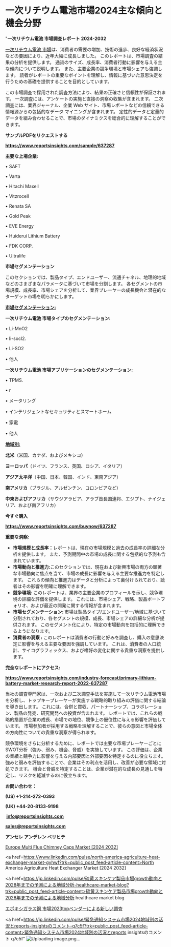 # 一次リチウム電池市場2024主な傾向と機会分野

"<strong>一次リチウム電池 市場調査レポート 2024-2032</strong>

<a href=https://www.reportsinsights.com/sample/637287>一次リチウム電池 市場</a>は、消費者の需要の増加、技術の進歩、良好な経済状況などの要因により、近年大幅に成長しました。 このレポートは、市場調査の結果の分析を提供します。 通貨のサイズ、成長率、消費者行動に影響を与える主な傾向について説明します。 また、主要企業の競争環境と市場シェアも強調します。 読者がレポートの重要なポイントを理解し、情報に基づいた意思決定を行うための基礎を提供することを目的としています。

この市場調査で採用された調査方法により、結果の正確さと信頼性が保証されます。 一次調査には、アンケートの実施と直接の洞察の収集が含まれます。 二次調査には、業界ジャーナル、企業 Web サイト、市場レポートなどの信頼できる情報源からの包括的なデータ マイニングが含まれます。 定性的データと定量的データを組み合わせることで、市場のダイナミクスを総合的に理解することができます。

<strong><b>サンプルPDFをリクエストする</b></strong>

<a href=https://www.reportsinsights.com/sample/637287><strong><u>https://www.reportsinsights.com/sample/637287</u></strong></a>

<strong>主要な上場企業:</strong>

• SAFT

• Varta

• Hitachi Maxell

• Vitzrocell

• Renata SA

• Gold Peak

• EVE Energy

• Huiderui Lithium Battery

• FDK CORP.

• Ultralife

<strong>市場セグメンテーション</strong>

このセクションでは、製品タイプ、エンドユーザー、流通チャネル、地理的地域などのさまざまなパラメータに基づいて市場を分割します。 各セグメントの市場規模、成長率、市場シェアを分析して、業界プレーヤーの成長機会と潜在的なターゲット市場を明らかにします。

<strong><u>市場セグメンテーション</u></strong><strong><u>:</u></strong>

<strong>一次リチウム電池 市場タイプのセグメンテーション:</strong>

• Li-MnO2

• li-socl2.

• Li-SO2

• 他人

<strong>一次リチウム電池 市場アプリケーションのセグメンテーション:</strong>

• TPMS.

• r

• メータリング

• インテリジェントなセキュリティとスマートホーム

• 家電

• 他人

<strong><u>地域別</u></strong><strong><u>:</u></strong>

<strong>北米</strong>（米国、カナダ、およびメキシコ）

<strong>ヨーロッパ</strong>（ドイツ、フランス、英国、ロシア、イタリア）

<strong>アジア太平洋</strong>（中国、日本、韓国、インド、東南アジア）

<strong>南アメリカ</strong>（ブラジル、アルゼンチン、コロンビアなど）

<strong>中東およびアフリカ</strong>（サウジアラビア、アラブ首長国連邦、エジプト、ナイジェリア、および南アフリカ）

<strong>今すぐ購入</strong>

<a href=https://www.reportsinsights.com/buynow/637287><strong><u>https://www.reportsinsights.com/buynow/637287</u></strong></a>

<strong>重要な洞察:</strong>
<ul>
  <li><strong>市場規模と成長率：</strong>レポートは、現在の市場規模と過去の成長率の詳細な分析を提供します。 また、予測期間中の市場の成長に関する包括的な予測も含まれています。</li>
  <li><strong>市場動向と推進力:</strong>このセクションでは、現在および新興市場の両方の顕著な市場動向に焦点を当て、市場の成長に影響を与える主要な推進力を特定します。 これらの傾向と推進力はデータと分析によって裏付けられており、読者はその影響を明確に理解できます。</li>
  <li><strong>競争環境</strong>: このレポートは、業界の主要企業のプロフィールを示し、競争環境の詳細な評価を提供します。 これには、市場シェア、戦略、製品ポートフォリオ、および最近の開発に関する情報が含まれます。</li>
  <li><strong>市場セグメンテーション: </strong>市場は製品タイプ/エンドユーザー/地域に基づいて分割されており、各セグメントの規模、成長、市場シェアの詳細な分析が提供されます。 このセグメント化により、特定の市場動向を包括的に理解できるようになります。</li>
  <li><strong>消費者の洞察 : </strong>このレポートは消費者の行動と好みを調査し、購入の意思決定に影響を与える主要な要因を強調しています。 これは、消費者の人口統計、サイコグラフィックス、および嗜好の変化に関する貴重な洞察を提供します。</li>
</ul>
<strong>完全なレポートにアクセス:</strong>

<a href=https://www.reportsinsights.com/industry-forecast/primary-lithium-battery-market-research-report-2022-637287><strong><u><b>https://www.reportsinsights.com/industry-forecast/primary-lithium-battery-market-research-report-2022-637287</b></u></strong></a>

当社の調査専門家は、一次および二次調査手法を実施して一次リチウム電池市場を分析し、トップキープレーヤーが実施する戦略的取り組みの評価に関する結論を導き出します。 これには、合併と買収、パートナーシップ、コラボレーション、製品の発売、研究開発への投資が含まれます。 レポートでは、これらの戦略的措置が企業の成長、市場での地位、競争上の優位性に与える影響を評価しています。 市場参加者が採用する戦略を理解することで、彼らの意図と市場全体の方向性についての貴重な洞察が得られます。

競争環境をさらに分析するために、レポートでは主要な市場プレーヤーごとにSWOT分析（強み、弱み、機会、脅威）を実施しています。 この評価は、企業の業績と競争力に影響を与える内部要因と外部要因を特定するのに役立ちます。 強みと弱みを評価することで、企業はその利点を活用し、改善が必要な領域に対処できます。 機会と脅威を特定することは、企業が潜在的な成長の見通しを特定し、リスクを軽減するのに役立ちます。

<strong>お問い合わせ：</strong>

<strong>(US) +1-214-272-0393</strong>

<strong>(UK) +44-20-8133-9198</strong>

<strong> </strong><a href=info@reportsinsights.com><strong><u>info@reportsinsights.com</u></strong></a>

<a href=sales@reportsinsights.com><strong><u>sales@reportsinsights.com</u></strong></a>

<strong>アンセレ アンデレン ベリヒテ</strong>

<a href=https://www.linkedin.com/pulse/europe-multi-flue-chimney-caps-markets-emerging-bevie/>Europe Multi Flue Chimney Caps Market [2024 2032]</a>

<a href=https://www.linkedin.com/pulse/north-america-agriculture-heat-exchanger-market-gyhwf?trk=public_post_feed-article-content>North America Agriculture Heat Exchanger Market [2024 2032]</a>

<a href=https://jp.linkedin.com/pulse/硫黄スキンケア製品市場growth動向と2028年までの予測による地域分析-healthcare-market-blog?trk=public_post_feed-article-content>硫黄スキンケア製品市場growth動向と2028年までの予測による地域分析 healthcare market blog</a>

<a href=https://www.linkedin.com/pulse/エポキシガラス鋼-市場2023topベンダーによる新しい調査-reports-insights-expert/>エポキシガラス鋼 市場2023topベンダーによる新しい調査</a>

<a href=https://jp.linkedin.com/pulse/緊急通知システム市場2024地域別の活況とreports-insightsのコメント-q7c5f?trk=public_post_feed-article-content>緊急通知システム市場2024地域別の活況とreports insightsのコメント q7c5f</a>"
![Uploading image.png…]()
